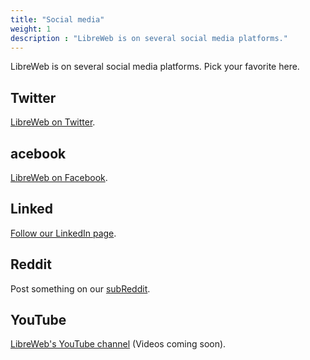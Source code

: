 ```yaml
---
title: "Social media"
weight: 1
description : "LibreWeb is on several social media platforms."
---
```


LibreWeb is on several social media platforms. Pick your favorite here.

## <i class="fab fa-twitter"></i> Twitter

[LibreWeb on Twitter](https://twitter.com/LibreWebOrg).

## <i class="fab fa-facebook-f"></i>acebook

[LibreWeb on Facebook](https://www.facebook.com/LibreWeb.org).

## Linked<i class="fab fa-linkedin-in"></i> 

[Follow our LinkedIn page](https://www.linkedin.com/company/libreweb).

## <i class="fab fa-reddit-alien"></i> Reddit

Post something on our [subReddit](https://www.reddit.com/r/libreweb/).

## <i class="fab fa-youtube"></i> YouTube

[LibreWeb's YouTube channel](https://www.youtube.com/channel/UC1wZpYca2iu4pJ3bhZ3azcw) (Videos coming soon).
